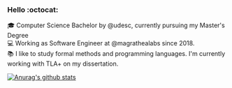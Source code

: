 ### Hello :octocat: 

:mortar_board: Computer Science Bachelor by @udesc, currently pursuing my Master's Degree<br>
:computer: Working as Software Engineer at @magrathealabs since 2018.<br>
:books: I like to study formal methods and programming languages. I'm currently working with TLA+ on my dissertation.<br>

[![Anurag's github stats](https://github-readme-stats.vercel.app/api?username=gabrielamafra)](https://github.com/anuraghazra/github-readme-stats)
